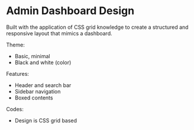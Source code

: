 # Admin Dashboard Design

Built with the application of CSS grid knowledge to create a structured and responsive layout that mimics a dashboard.

Theme: 
- Basic, minimal
- Black and white (color)

Features: 
- Header and search bar
- Sidebar navigation
- Boxed contents

Codes:
- Design is CSS grid based


